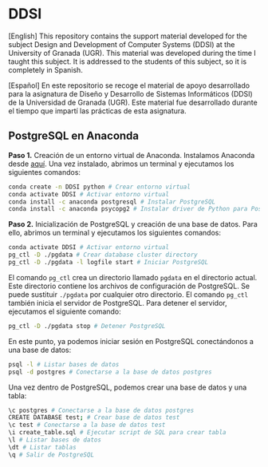 # DDSI

[English] This repository contains the support material developed for the subject Design and Development of Computer Systems (DDSI) at the University of Granada (UGR). This material was developed during the time I taught this subject. It is addressed to the students of this subject, so it is completely in Spanish. 

[Español] En este repositorio se recoge el material de apoyo desarrollado para la asignatura de Diseño y Desarrollo de Sistemas Informáticos (DDSI) de la Universidad de Granada (UGR). Este material fue desarrollado durante el tiempo que impartí las prácticas de esta asignatura. 

## PostgreSQL en Anaconda

**Paso 1.** Creación de un entorno virtual de Anaconda. Instalamos Anaconda desde [aquí](https://www.anaconda.com/products/individual). Una vez instalado, abrimos un terminal y ejecutamos los siguientes comandos:
```bash
conda create -n DDSI python # Crear entorno virtual
conda activate DDSI # Activar entorno virtual
conda install -c anaconda postgresql # Instalar PostgreSQL
conda install -c anaconda psycopg2 # Instalar driver de Python para PostgreSQL
```

**Paso 2.** Inicialización de PostgreSQL y creación de una base de datos. Para ello, abrimos un terminal y ejecutamos los siguientes comandos:
```bash
conda activate DDSI # Activar entorno virtual
pg_ctl -D ./pgdata # Crear database cluster directory
pg_ctl -D ./pgdata -l logfile start # Iniciar PostgreSQL
```

El comando `pg_ctl` crea un directorio llamado `pgdata` en el directorio actual. Este directorio contiene los archivos de configuración de PostgreSQL. Se puede sustituir `./pgdata` por cualquier otro directorio. El comando `pg_ctl` también inicia el servidor de PostgreSQL. Para detener el servidor, ejecutamos el siguiente comando:
```bash
pg_ctl -D ./pgdata stop # Detener PostgreSQL
```

En este punto, ya podemos iniciar sesión en PostgreSQL conectándonos a una base de datos:
```bash
psql -l # Listar bases de datos
psql -d postgres # Conectarse a la base de datos postgres
```

Una vez dentro de PostgreSQL, podemos crear una base de datos y una tabla:
```bash
\c postgres # Conectarse a la base de datos postgres
CREATE DATABASE test; # Crear base de datos test
\c test # Conectarse a la base de datos test
\i create_table.sql # Ejecutar script de SQL para crear tabla
\l # Listar bases de datos
\dt # Listar tablas
\q # Salir de PostgreSQL
```

